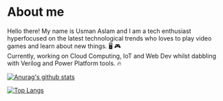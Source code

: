 # About me
Hello there! My name is Usman Aslam and I am a tech enthusiast hyperfocused on the latest technological trends who loves to play video games and learn about new things. 🖥️ 🎮
<br>
Currently, working on Cloud Computing, IoT and Web Dev whilst dabbling with Verilog and Power Platform tools. 🔥

[![Anurag's github stats](https://github-readme-stats.vercel.app/api?username=usmanaslam712)](https://github.com/anuraghazra/github-readme-stats)

[![Top Langs](https://github-readme-stats.vercel.app/api/top-langs/?username=usmanaslam712)](https://github.com/anuraghazra/github-readme-stats)
